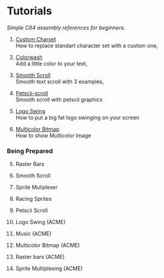 # Tutorials
*Simple C64 assembly references for beginners.*   

1. [Custom Charset](custom-charset)   
   How to replace standart character set with a custom one,
   
2. [Colorwash](colorwash)  
   Add a little color to your text,
   
3. [Smooth Scroll](smooth-scroll)   
   Smooth text scroll with 3 examples,
   
4. [Petscii-scroll](petscii-scroll)   
	Smooth scroll with petscii graphics
   
5. [Logo Swing](logo-swing)  
	How to put a big fat logo swinging on your screen

6. [Multicolor Bitmap](multicolor-bitmap)  
   How to show Multicolor Image
   
### Being Prepared
   	
5. Raster Bars  
6. Smooth Scroll
7. Sprite Muliplexer
8. Racing Sprites

4. Petscii Scroll 
5. Logo Swing (ACME)
6. Music (ACME)
7. Multicolor Bitmap (ACME)
8. Raster bars (ACME)
9. Sprite Multiplexing (ACME)
   
   